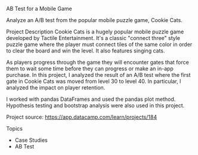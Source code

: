 AB Test for a Mobile Game

Analyze an A/B test from the popular mobile puzzle game, Cookie Cats.

Project Description
Cookie Cats is a hugely popular mobile puzzle game developed by Tactile Entertainment. It's a classic "connect three" style puzzle game where the player must connect tiles of the same color in order to clear the board and win the level. It also features singing cats. 

As players progress through the game they will encounter gates that force them to wait some time before they can progress or make an in-app purchase. In this project, I analyzed the result of an A/B test where the first gate in Cookie Cats was moved from level 30 to level 40. In particular, l analyzed the impact on player retention.

I worked with pandas DataFrames and used the pandas plot method. Hypothesis testing and bootstrap analysis were also used in this project.

Project source: https://app.datacamp.com/learn/projects/184

Topics
* Case Studies
* AB Test
